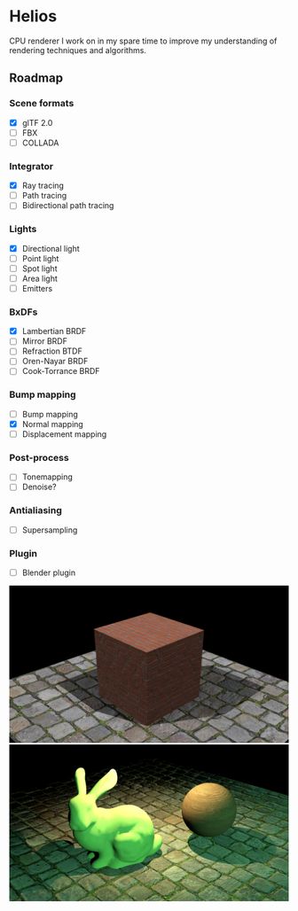 Helios
=========
CPU renderer I work on in my spare time to improve my understanding of rendering techniques and algorithms.

Roadmap
------------
### Scene formats
- [x] glTF 2.0
- [ ] FBX
- [ ] COLLADA
### Integrator
- [x] Ray tracing
- [ ] Path tracing
- [ ] Bidirectional path tracing
### Lights
- [x] Directional light
- [ ] Point light
- [ ] Spot light
- [ ] Area light
- [ ] Emitters
### BxDFs
- [x] Lambertian BRDF
- [ ] Mirror BRDF
- [ ] Refraction BTDF
- [ ] Oren-Nayar BRDF
- [ ] Cook-Torrance BRDF
### Bump mapping
- [ ] Bump mapping
- [x] Normal mapping
- [ ] Displacement mapping
### Post-process
- [ ] Tonemapping
- [ ] Denoise?
### Antialiasing
- [ ] Supersampling
### Plugin
- [ ] Blender plugin



![](https://github.com/SergeiBorzov/Helios/blob/master/test_scenes/box/result.png)
![](https://github.com/SergeiBorzov/Helios/blob/master/test_scenes/bunny/result.png)
